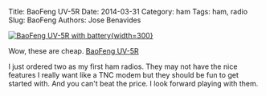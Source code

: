 Title: BaoFeng UV-5R
Date: 2014-03-31 
Category: ham
Tags: ham, radio
Slug: BaoFeng
Authors: Jose Benavides
  
[![BaoFeng UV-5R with battery]({static}/images/hamRadio.jpg "BaoFeng Title"){width=300}](https://www.google.com)

Wow, these are cheap. [BaoFeng UV-5R](http://www.amazon.com/gp/product/B00JB2FOQS)

I just ordered two as my first ham radios. They may not have the nice features I really want like a TNC modem but they should be fun to get started with. And you can't beat the price. I look forward playing with them.

